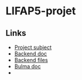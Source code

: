 # LIFAP5-projet

## Links

- [Project subject](http://emmanuel.coquery.pages.univ-lyon1.fr/enseignement/lifap5/projet_2021p/)
- [Backend doc](https://lifap5.univ-lyon1.fr/api-docs/)
- [Backend files](https://forge.univ-lyon1.fr/inf2026l-lifap5/lifap5-backend-2021p)
- [Bulma doc](https://bulma.io/documentation/)
- 